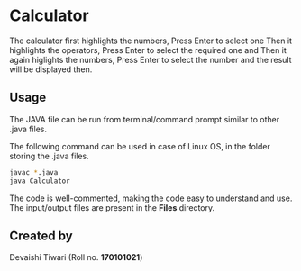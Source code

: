 # Calculator

The calculator first highlights the numbers, Press Enter to select one
Then it highlights the operators, Press Enter to select the required one and
Then it again higlights the numbers, Press Enter to select the number and the
result will be displayed then.

## Usage

The JAVA file can be run from terminal/command prompt similar to other .java files.

The following command can be used in case of Linux OS, in the folder storing the .java files.

```bash
javac *.java
java Calculator
```
The code is well-commented, making the code easy to understand and use. The input/output files are present in the **Files** directory.

## Created by
Devaishi Tiwari (Roll no. **170101021**)